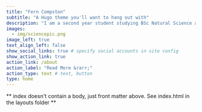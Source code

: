 ```yaml
---
title: "Fern Compston"
subtitle: "A Hugo theme you'll want to hang out with"
description: "I am a second year student studying BSc Natural Science at the University of Huddersfield"
images:
  - img/sciencepic.png
image_left: true
text_align_left: false
show_social_links: true # specify social accounts in site config
show_action_link: true
action_link: /about
action_label: "Read More &rarr;"
action_type: text # text, button
type: home
---
```


** index doesn't contain a body, just front matter above.
See index.html in the layouts folder **
